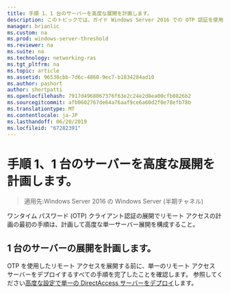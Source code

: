 ```yaml
---
title: 手順 1、1 台のサーバーを高度な展開を計画します。
description: このトピックでは、ガイド Windows Server 2016 での OTP 認証を使用したリモート アクセスの展開の一部です。
manager: brianlic
ms.custom: na
ms.prod: windows-server-threshold
ms.reviewer: na
ms.suite: na
ms.technology: networking-ras
ms.tgt_pltfrm: na
ms.topic: article
ms.assetid: 96538cbb-7d6c-4860-9ec7-b1834284ad10
ms.author: pashort
author: shortpatti
ms.openlocfilehash: 7917d4968067376f63e2c24e2d8ea00cfb0826b2
ms.sourcegitcommit: afb0602767de64a76aaf9ce6a60d2f0e78efb78b
ms.translationtype: MT
ms.contentlocale: ja-JP
ms.lasthandoff: 06/20/2019
ms.locfileid: "67282391"
---
```

# <a name="step-1-plan-an-advanced-single-server-deployment"></a>手順 1、1 台のサーバーを高度な展開を計画します。

>適用先:Windows Server 2016 の Windows Server (半期チャネル)

ワンタイム パスワード (OTP) クライアント認証の展開でリモート アクセスの計画の最初の手順は、計画して高度な単一サーバー展開を構成すること。  
  
## <a name="plan-a-single-server-deployment"></a>1 台のサーバーの展開を計画します。  
OTP を使用したリモート アクセスを展開する前に、単一のリモート アクセス サーバーをデプロイするすべての手順を完了したことを確認します。 参照してください[高度な設定で単一の DirectAccess サーバーをデプロイ](https://technet.microsoft.com/windows-server-docs/networking/remote-access/directaccess/single-server-advanced/deploy-a-single-directaccess-server-with-advanced-settings)します。  
  


